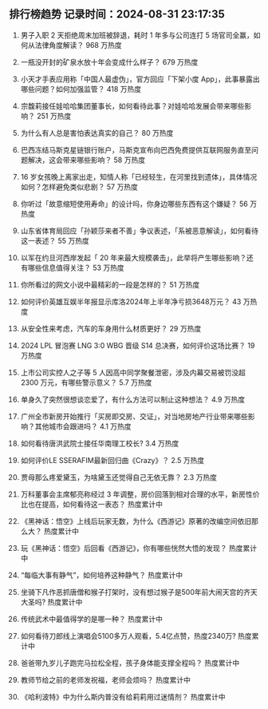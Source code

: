 
## 排行榜趋势 记录时间：2024-08-31 23:17:35
  
  1. 男子入职 2 天拒绝周末加班被辞退，耗时 1 年多与公司连打 5 场官司全赢，如何从法律角度解读？ 968 万热度
    
  2. 一瓶没开封的矿泉水放十年会变成什么样子？ 679 万热度
    
  3. 小天才手表应用称「中国人最虚伪」，官方回应「下架小度 App」，此事暴露出哪些问题？如何加强监管？ 418 万热度
    
  4. 宗馥莉接任娃哈哈集团董事长，如何看待此事？对娃哈哈发展会带来哪些影响？ 251 万热度
    
  5. 为什么有人总是害怕表达真实的自己？ 80 万热度
    
  6. 巴西冻结马斯克星链银行账户，马斯克宣布向巴西免费提供互联网服务直至问题解决，这会带来哪些影响？ 58 万热度
    
  7. 16 岁女孩晚上离家出走，知情人称「已经轻生，在河里找到遗体」，具体情况如何？怎样避免类似悲剧？ 57 万热度
    
  8. 你听过「故意缩短使用寿命」的设计吗，你身边哪些东西有这个嫌疑？ 56 万热度
    
  9. 山东省体育局回应「孙颖莎来者不善」争议表述，「系被恶意解读」，如何看待这一表述？ 55 万热度
    
  10. 以军在约旦河西岸发起「 20 年来最大规模袭击」，此举将产生哪些影响？还有哪些信息值得关注？ 53 万热度
    
  11. 你所看过的网文小说中最精彩的一段是怎样的？ 51 万热度
    
  12. 如何评价英雄互娱半年报显示库洛2024年上半年净亏损3648万元？ 43 万热度
    
  13. 从安全性来考虑，汽车的车身用什么材质更好？ 29 万热度
    
  14. 2024 LPL 冒泡赛 LNG 3:0 WBG 晋级 S14 总决赛，如何评价这场比赛？ 19 万热度
    
  15. 上市公司实控人之子等 5 人因高中同学聚餐泄密，涉及内幕交易被罚没超 2300 万元，有哪些警示意义？ 5.7 万热度
    
  16. 单身久了突然很想谈恋爱了，有什么方法可以制止这种想法？ 4.9 万热度
    
  17. 广州全市新房开始推行「买房即交房、交证」，对当地房地产行业带来哪些影响？其他城市会跟进吗？ 4.1 万热度
    
  18. 如何看待唐洪武院士接任华南理工校长? 3.4 万热度
    
  19. 如何评价LE SSERAFIM最新回归曲《Crazy》？ 2.5 万热度
    
  20. 贾母那么疼爱黛玉，为啥黛玉还觉得自己无依无靠？ 2.3 万热度
    
  21. 万科董事会主席郁亮称经过 3 年调整，房价回落到相对合理的水平，新房性价比也在提高，如何看待这一表态？ 热度累计中
    
  22. 《黑神话：悟空》上线后玩家无数，为什么《西游记》原著的改编空间依旧那么大？ 热度累计中
    
  23. 玩《黑神话：悟空》后回看《西游记》，你有哪些恍然大悟的发现？ 热度累计中
    
  24. “每临大事有静气”，如何培养这种静气？ 热度累计中
    
  25. 坐骑下凡作恶抓唐僧和猴子打架时，没有想过猴子是500年前大闹天宫的齐天大圣吗? 热度累计中
    
  26. 传统武术中最值得学的是哪一种？ 热度累计中
    
  27. 如何看待刀郎线上演唱会5100多万人观看，5.4亿点赞，热度2340万? 热度累计中
    
  28. 爸爸带九岁儿子跑完马拉松全程，孩子身体能支撑全程吗？ 热度累计中
    
  29. 教师节给之前的老师发祝福，老师会烦吗？ 热度累计中
    
  30. 《哈利波特》中为什么斯内普没有给莉莉用过迷情剂？ 热度累计中
    